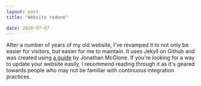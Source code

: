```yaml
---
layout: post
title: "Website redone"

date: 2020-07-07
---
```


After a number of years of my old website, I've revamped it to not only be easier for visitors, but easier for me to maintain. 
It uses Jekyll on Github and was created using [a guide](http://jmcglone.com/guides/github-pages/) by Jonathan McGlone. If you're looking for a way to update your website easily, I recommend reading through it as it's geared towards people who may not be familiar with continuous integration practices.
